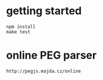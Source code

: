 
# getting started

    npm install
    make test

# online PEG parser

    http://pegjs.majda.cz/online

